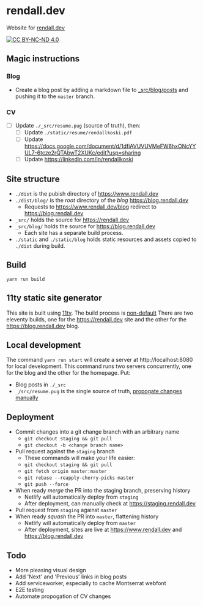 # rendall.dev

Website for [rendall.dev](https://rendall.dev)

[![CC BY-NC-ND 4.0](https://i.creativecommons.org/l/by-nc-nd/4.0/88x31.png)](https://creativecommons.org/licenses/by-nc-nd/4.0/)

## Magic instructions

### Blog

- Create a blog post by adding a markdown file to [\_src/blog/posts](_src/blog/posts) and pushing it to the `master` branch.

### CV

- [ ] Update `./_src/resume.pug` (source of truth), then:
  - [ ] Update `./static/resume/rendallkoski.pdf`
  - [ ] Update <https://docs.google.com/document/d/1dfiAVUVUVMeFW6hxONcYYUL7-6tcze2rQTAbwT2XUKc/edit?usp=sharing>
  - [ ] Update <https://linkedin.com/in/rendallkoski>

## Site structure

- `./dist` is the pubish directory of <https://www.rendall.dev>
- `./dist/blog/` is the _root_ directory of the _blog_ <https://blog.rendall.dev>
  - Requests to <https://www.rendall.dev/blog> redirect to <https://blog.rendall.dev>
- `_src/` holds the source for <https://rendall.dev>
- `_src/blog/` holds the source for <https://blog.rendall.dev>
  - Each site has a separate build process.
- `./static` and `./static/blog` holds static resources and assets copied to `./dist` during build.

## Build

`yarn run build`

## 11ty static site generator

This site is built using [11ty](https://11ty.io). The build process is [non-default](https://github.com/11ty/eleventy/issues/342#issuecomment-448224762) There are two eleventy builds, one for the <https://rendall.dev> site and the other for the <https://blog.rendall.dev> blog.

## Local development

The command `yarn run start` will create a server at http://localhost:8080 for local development. This command runs two servers concurrently, one for the blog and the other for the homepage. Put:

- Blog posts in `./_src`
- `_/src/resume.pug` is the single source of truth, [propogate changes manually](#cv)

## Deployment

- Commit changes into a git change branch with an arbitrary name
  - `git checkout staging && git pull`
  - `git checkout -b <change branch name>`
- Pull request against the `staging` branch
  - These commands will make your life easier:
  - `git checkout staging && git pull`
  - `git fetch origin master:master`
  - `git rebase --reapply-cherry-picks master`
  - `git push --force`
- When ready _merge_ the PR into the staging branch, preserving history
  - Netlify will automatically deploy from `staging`
  - After deployment, can manually check at <https://staging.rendall.dev>
- Pull request from `staging` against `master`
- When ready _squash_ the PR into `master`, flattening history
  - Netlify will automatically deploy from `master`
  - After deployment, sites are live at <https://www.rendall.dev> and <https://blog.rendall.dev>

## Todo

- More pleasing visual design
- Add 'Next' and 'Previous' links in blog posts
- Add serviceworker, especially to cache Montserrat webfont
- E2E testing
- Automate propogation of CV changes
